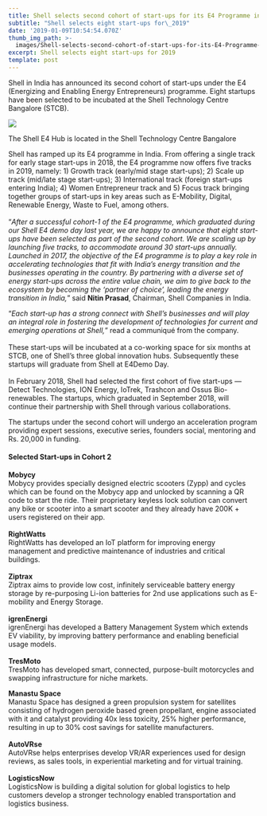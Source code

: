 ```yaml
---
title: Shell selects second cohort of start-ups for its E4 Programme in India
subtitle: "Shell selects eight start-ups for\_2019"
date: '2019-01-09T10:54:54.070Z'
thumb_img_path: >-
  images/Shell-selects-second-cohort-of-start-ups-for-its-E4-Programme-in-India/1*c_TE0kLt8VlTgamacSUc8g.jpeg
excerpt: Shell selects eight start-ups for 2019
template: post
---
```

Shell in India has announced its second cohort of start-ups under the E4 (Energizing and Enabling Energy Entrepreneurs) programme. Eight startups have been selected to be incubated at the Shell Technology Centre Bangalore (STCB).

![](/images/Shell-selects-second-cohort-of-start-ups-for-its-E4-Programme-in-India/1*c_TE0kLt8VlTgamacSUc8g.jpeg)

<figcaption>The Shell E4 Hub is located in the Shell Technology Centre Bangalore</figcaption>

Shell has ramped up its E4 programme in India. From offering a single track for early stage start-ups in 2018, the E4 programme now offers five tracks in 2019, namely: 1) Growth track (early/mid stage start-ups); 2) Scale up track (mid/late stage start-ups); 3) International track (foreign start-ups entering India); 4) Women Entrepreneur track and 5) Focus track bringing together groups of start-ups in key areas such as E-Mobility, Digital, Renewable Energy, Waste to Fuel, among others.  
   
“*After a successful cohort-1 of the E4 programme, which graduated during our Shell E4 demo day last year, we are happy to announce that eight start-ups have been selected as part of the second cohort. We are scaling up by launching five tracks, to accommodate around 30 start-ups annually. Launched in 2017, the objective of the E4 programme is to play a key role in accelerating technologies that fit with India’s energy transition and the businesses operating in the country. By partnering with a diverse set of energy start-ups across the entire value chain, we aim to give back to the ecosystem by becoming the ‘partner of choice’, leading the energy transition in India,*” said **Nitin Prasad**, Chairman, Shell Companies in India.

“*Each start-up has a strong connect with Shell’s businesses and will play an integral role in fostering the development of technologies for current and emerging operations at Shell,*” read a communiqué from the company.  
   
These start-ups will be incubated at a co-working space for six months at STCB, one of Shell’s three global innovation hubs. Subsequently these startups will graduate from Shell at E4Demo Day.  
   
In February 2018, Shell had selected the first cohort of five start-ups — Detect Technologies, ION Energy, IoTrek, Trashcon and Ossus Bio-renewables. The startups, which graduated in September 2018, will continue their partnership with Shell through various collaborations.

The startups under the second cohort will undergo an acceleration program providing expert sessions, executive series, founders social, mentoring and Rs. 20,000 in funding.

#### Selected Start-ups in Cohort 2

**Mobycy**  
Mobycy provides specially designed electric scooters (Zypp) and cycles which can be found on the Mobycy app and unlocked by scanning a QR code to start the ride. Their proprietary keyless lock solution can convert any bike or scooter into a smart scooter and they already have 200K + users registered on their app.  
   
**RightWatts**  
RightWatts has developed an IoT platform for improving energy management and predictive maintenance of industries and critical buildings.   
   
**Ziptrax**  
Ziptrax aims to provide low cost, infinitely serviceable battery energy storage by re-purposing Li-ion batteries for 2nd use applications such as E-mobility and Energy Storage.   
   
**igrenEnergi**  
igrenEnergi has developed a Battery Management System which extends EV viability, by improving battery performance and enabling beneficial usage models.   
   
**TresMoto**  
TresMoto has developed smart, connected, purpose-built motorcycles and swapping infrastructure for niche markets.

**Manastu Space**   
Manastu Space has designed a green propulsion system for satellites consisting of hydrogen peroxide based green propellant, engine associated with it and catalyst providing 40x less toxicity, 25% higher performance, resulting in up to 30% cost savings for satellite manufacturers.  
   
**AutoVRse**  
AutoVRse helps enterprises develop VR/AR experiences used for design reviews, as sales tools, in experiential marketing and for virtual training.   
   
**LogisticsNow**  
LogisticsNow is building a digital solution for global logistics to help customers develop a stronger technology enabled transportation and logistics business.
